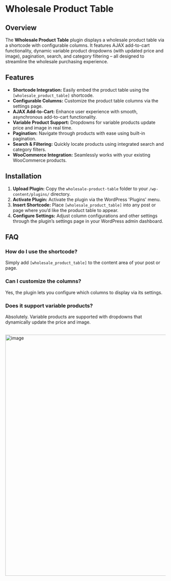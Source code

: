 # Wholesale Product Table

## Overview
The **Wholesale Product Table** plugin displays a wholesale product table via a shortcode with configurable columns. It features AJAX add-to-cart functionality, dynamic variable product dropdowns (with updated price and image), pagination, search, and category filtering – all designed to streamline the wholesale purchasing experience.

## Features
- **Shortcode Integration:** Easily embed the product table using the `[wholesale_product_table]` shortcode.
- **Configurable Columns:** Customize the product table columns via the settings page.
- **AJAX Add-to-Cart:** Enhance user experience with smooth, asynchronous add-to-cart functionality.
- **Variable Product Support:** Dropdowns for variable products update price and image in real time.
- **Pagination:** Navigate through products with ease using built-in pagination.
- **Search & Filtering:** Quickly locate products using integrated search and category filters.
- **WooCommerce Integration:** Seamlessly works with your existing WooCommerce products.

## Installation
1. **Upload Plugin:** Copy the `wholesale-product-table` folder to your `/wp-content/plugins/` directory.
2. **Activate Plugin:** Activate the plugin via the WordPress 'Plugins' menu.
3. **Insert Shortcode:** Place `[wholesale_product_table]` into any post or page where you’d like the product table to appear.
4. **Configure Settings:** Adjust column configurations and other settings through the plugin’s settings page in your WordPress admin dashboard.

## FAQ
### How do I use the shortcode?
Simply add `[wholesale_product_table]` to the content area of your post or page.
### Can I customize the columns?
Yes, the plugin lets you configure which columns to display via its settings.
### Does it support variable products?
Absolutely. Variable products are supported with dropdowns that dynamically update the price and image.

<br>
<img width="757" alt="image" src="https://github.com/user-attachments/assets/db1b38ad-1260-4325-94b0-ff946553aa86" />